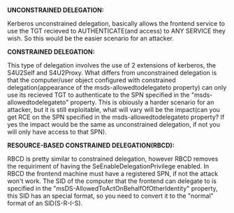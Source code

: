 **UNCONSTRAINED DELEGATION:**

Kerberos unconstrained delegation, basically allows the frontend service to use the TGT recieved to AUTHENTICATE(and access) to ANY SERVICE they wish. So this would be the
easier scenario for an attacker.

**CONSTRAINED DELEGATION:**

This type of delegation involves the use of 2 extensions of kerberos, the S4U2Self and S4U2Proxy. What differs from unconstrained delegation is that the computer/user object 
configured with constrained delegation(appearance of the msds-allowedtodelegateto property) can only use its recieved TGT to authenticate to the SPN specified in the 
"msds-allowedtodelegateto" property. This is obiously a harder scenario for an attacker, but it is still exploitable, what will vary will be the impact(can you get RCE on the 
SPN specified in the msds-allowedtodelegateto property? If yes the impact would be the same as unconstrained delegation, if not you will only have access to that SPN).

**RESOURCE-BASED CONSTRAINED DELEGATION(RBCD):**

RBCD is pretty similar to constrained delegation, however RBCD removes the requiriment of having the SeEnableDelegationPrivilege enabled. In RBCD the frontend machine must
have a registered SPN, if not the attack won't work. The SID of the computer that the frontend can delegate to is specified in the "msDS-AllowedToActOnBehalfOfOtherIdentity" 
property, this SID has an special format, so you need to convert it to the "normal" format of an SID(S-R-I-S). 
